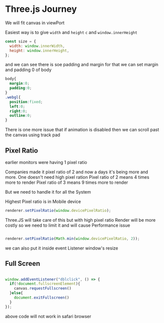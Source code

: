 # Three.js Journey

We will fit canvas in viewPort

Easiest way is to  give `width` and `height`  `c` and `window.innerHeight`
```javascript 
const size = {
  width: window.innerWidth,
  height: window.innerHeight,
};

```
and we can see there is soe padding and margin for that we can set margin and padding 0 of body
```css 
body{
  margin:0;
  padding:0;
}
.webgl{
  position:fixed;
  left:0;
  right:0;
  outline:0;
}

```

There is one more issue that if animation is disabled then we can scroll past the canvas using track pad

## Pixel Ratio

earlier monitors were having 1 pixel ratio

Companies made it pixel ratio of 2  and now a days it's being more and more. One doesn't need high pixel ration
Pixel ratio of 2 means 4 times more to render
Pixel ratio of 3 means 9 times more to render


But we need to handle it for all the System


Highest Pixel ratio is in Mobile device 

```javascript 
renderer.setPixelRatio(window.devicePixelRatio);
```
Three.JS will take care of this but with high pixel ratio Render will be more costly so we need to limit it
and will cause Performance issue

```javascript 

renderer.setPixelRatio(Math.min(window.devicePixelRatio, 2));
```
we can also put it inside event Listener window's resize

## Full Screen
```javascript 

window.addEventListener("dblclick", () => {
  if(!document.fullscreenElement){
    canvas.requestFullscreen()
  }else{
    document.exitFullscreen()
  }
});
```
above code will not work  in safari browser